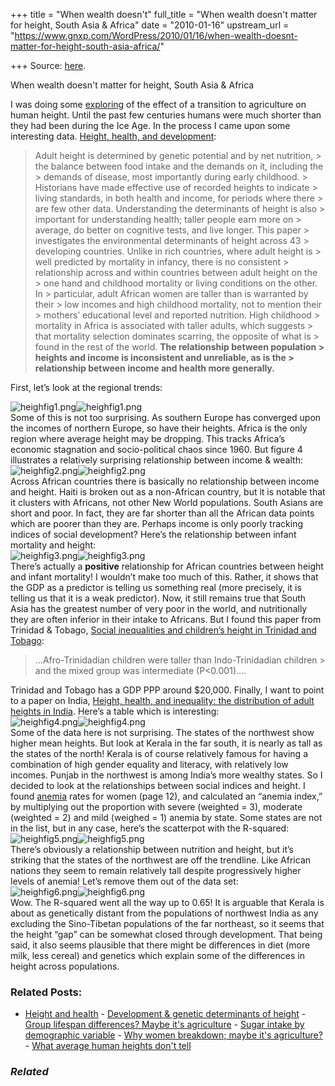 +++
title = "When wealth doesn't"
full_title = "When wealth doesn't matter for height, South Asia & Africa"
date = "2010-01-16"
upstream_url = "https://www.gnxp.com/WordPress/2010/01/16/when-wealth-doesnt-matter-for-height-south-asia-africa/"

+++
Source: [here](https://www.gnxp.com/WordPress/2010/01/16/when-wealth-doesnt-matter-for-height-south-asia-africa/).

When wealth doesn't matter for height, South Asia & Africa

I was doing some [exploring](https://www.gnxp.com/blog/2010/01/agriculture-health-in-pre-columbian.php) of the effect of a transition to agriculture on human height. Until the past few centuries humans were much shorter than they had been during the Ice Age. In the process I came upon some interesting data. [Height, health, and development](http://www.pnas.org/content/104/33/13232.full):

> Adult height is determined by genetic potential and by net nutrition, > the balance between food intake and the demands on it, including the > demands of disease, most importantly during early childhood. > Historians have made effective use of recorded heights to indicate > living standards, in both health and income, for periods where there > are few other data. Understanding the determinants of height is also > important for understanding health; taller people earn more on > average, do better on cognitive tests, and live longer. This paper > investigates the environmental determinants of height across 43 > developing countries. Unlike in rich countries, where adult height is > well predicted by mortality in infancy, there is no consistent > relationship across and within countries between adult height on the > one hand and childhood mortality or living conditions on the other. In > particular, adult African women are taller than is warranted by their > low incomes and high childhood mortality, not to mention their > mothers’ educational level and reported nutrition. High childhood > mortality in Africa is associated with taller adults, which suggests > that mortality selection dominates scarring, the opposite of what is > found in the rest of the world. **The relationship between population > heights and income is inconsistent and unreliable, as is the > relationship between income and health more generally.**

First, let’s look at the regional trends:

  
![heighfig1.png](https://i0.wp.com/blogs.discovermagazine.com/gnxp/files/heighfig1.png?resize=500%2C450)![heighfig1.png](https://i0.wp.com/blogs.discovermagazine.com/gnxp/files/heighfig1.png?resize=500%2C450)  
Some of this is not too surprising. As southern Europe has converged upon the incomes of northern Europe, so have their heights. Africa is the only region where average height may be dropping. This tracks Africa’s economic stagnation and socio-political chaos since 1960. But figure 4 illustrates a relatively surprising relationship between income & wealth:  
![heighfig2.png](https://i0.wp.com/blogs.discovermagazine.com/gnxp/files/heighfig2.png?resize=500%2C394)![heighfig2.png](https://i0.wp.com/blogs.discovermagazine.com/gnxp/files/heighfig2.png?resize=500%2C394)  
Across African countries there is basically no relationship between income and height. Haiti is broken out as a non-African country, but it is notable that it clusters with Africans, not other New World populations. South Asians are short and poor. In fact, they are far shorter than all the African data points which are poorer than they are. Perhaps income is only poorly tracking indices of social development? Here’s the relationship between infant mortality and height:  
![heighfig3.png](https://i0.wp.com/blogs.discovermagazine.com/gnxp/files/heighfig3.png?resize=500%2C385)![heighfig3.png](https://i0.wp.com/blogs.discovermagazine.com/gnxp/files/heighfig3.png?resize=500%2C385)  
There’s actually a **positive** relationship for African countries between height and infant mortality! I wouldn’t make too much of this. Rather, it shows that the GDP as a predictor is telling us something real (more precisely, it is telling us that it is a weak predictor). Now, it still remains true that South Asia has the greatest number of very poor in the world, and nutritionally they are often inferior in their intake to Africans. But I found this paper from Trinidad & Tobago, [Social inequalities and children’s height in Trinidad and Tobago](http://www.nature.com/ejcn/journal/v57/n1/full/1601508a.html):

> …Afro-Trinidadian children were taller than Indo-Trinidadian children > and the mixed group was intermediate (P\<0.001)….

Trinidad and Tobago has a GDP PPP around \$20,000. Finally, I want to point to a paper on India, [Height, health, and inequality: the distribution of adult heights in India](http://www.ncbi.nlm.nih.gov/pmc/articles/PMC2630164/). Here’s a table which is interesting:  
![heighfig4.png](https://i0.wp.com/blogs.discovermagazine.com/gnxp/files/heighfig4.png?resize=448%2C552)![heighfig4.png](https://i0.wp.com/blogs.discovermagazine.com/gnxp/files/heighfig4.png?resize=448%2C552)  
Some of the data here is not surprising. The states of the northwest show higher mean heights. But look at Kerala in the far south, it is nearly as tall as the states of the north! Kerala is of course relatively famous for having a combination of high gender equality and literacy, with relatively low incomes. Punjab in the northwest is among India’s more wealthy states. So I decided to look at the relationships between social indices and height. I found [anemia](http://www.nfhsindia.org/data/india/indch7.pdf) rates for women (page 12), and calculated an “anemia index,” by multiplying out the proportion with severe (weighted = 3), moderate (weighted = 2) and mild (weighed = 1) anemia by state. Some states are not in the list, but in any case, here’s the scatterpot with the R-squared:  
![heighfig5.png](https://i0.wp.com/blogs.discovermagazine.com/gnxp/files/heighfig5.png?resize=500%2C462)![heighfig5.png](https://i0.wp.com/blogs.discovermagazine.com/gnxp/files/heighfig5.png?resize=500%2C462)  
There’s obviously a relationship between nutrition and height, but it’s striking that the states of the northwest are off the trendline. Like African nations they seem to remain relatively tall despite progressively higher levels of anemia! Let’s remove them out of the data set:  
![heighfig6.png](https://i0.wp.com/blogs.discovermagazine.com/gnxp/files/heighfig6.png?resize=500%2C461)![heighfig6.png](https://i0.wp.com/blogs.discovermagazine.com/gnxp/files/heighfig6.png?resize=500%2C461)  
Wow. The R-squared went all the way up to 0.65! It is arguable that Kerala is about as genetically distant from the populations of northwest India as any excluding the Sino-Tibetan populations of the far northeast, so it seems that the height “gap” can be somewhat closed through development. That being said, it also seems plausible that there might be differences in diet (more milk, less cereal) and genetics which explain some of the differences in height across populations.

### Related Posts:

- [Height and
  health](https://www.gnxp.com/WordPress/2007/08/14/height-and-health/) - [Development & genetic determinants of
  height](https://www.gnxp.com/WordPress/2009/03/06/development-genetic-determinants-of-height/) - [Group lifespan differences? Maybe it's
  agriculture](https://www.gnxp.com/WordPress/2007/11/11/group-lifespan-differences-maybe-it-s-agriculture/) - [Sugar intake by demographic
  variable](https://www.gnxp.com/WordPress/2009/08/01/sugar-intake-by-demographic-variable/) - [Why women breakdown; maybe it's
  agriculture?](https://www.gnxp.com/WordPress/2008/10/15/why-women-breakdown-maybe-it-s-agriculture/) - [What average human heights don't
  tell](https://www.gnxp.com/WordPress/2010/01/13/what-average-human-heights-dont-tell/)

### *Related*

[](https://www.addtoany.com/add_to/facebook?linkurl=https%3A%2F%2Fwww.gnxp.com%2FWordPress%2F2010%2F01%2F16%2Fwhen-wealth-doesnt-matter-for-height-south-asia-africa%2F&linkname=When%20wealth%20doesn%27t%20matter%20for%20height%2C%20South%20Asia%20%26%20Africa "Facebook")[](https://www.addtoany.com/add_to/twitter?linkurl=https%3A%2F%2Fwww.gnxp.com%2FWordPress%2F2010%2F01%2F16%2Fwhen-wealth-doesnt-matter-for-height-south-asia-africa%2F&linkname=When%20wealth%20doesn%27t%20matter%20for%20height%2C%20South%20Asia%20%26%20Africa "Twitter")[](https://www.addtoany.com/add_to/email?linkurl=https%3A%2F%2Fwww.gnxp.com%2FWordPress%2F2010%2F01%2F16%2Fwhen-wealth-doesnt-matter-for-height-south-asia-africa%2F&linkname=When%20wealth%20doesn%27t%20matter%20for%20height%2C%20South%20Asia%20%26%20Africa "Email")[](https://www.addtoany.com/share)
